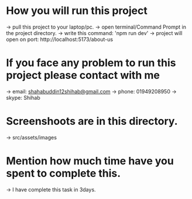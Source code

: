 # How you will run this project
-> pull this project to your laptop/pc.
-> open terminal/Command Prompt in the project directory.
-> write this command: 'npm run dev'
-> project will open on port: http://localhost:5173/about-us

# If you face any problem to run this project please contact with me
-> email: shahabuddin12shihab@gmail.com
-> phone: 01949208950
-> skype: Shihab

# Screenshoots are in this directory.
-> src/assets/images

# Mention how much time have you spent to complete this.
-> I have complete this task in 3days.